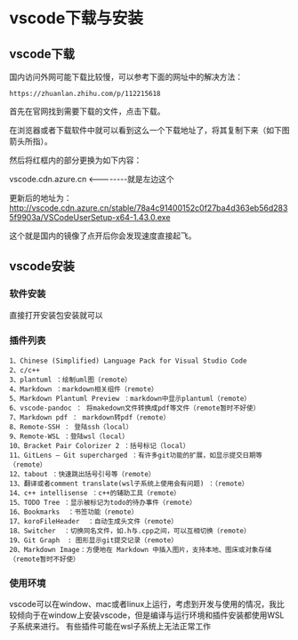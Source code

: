 <!--
 * @Author: your name
 * @Date: 2021-07-10 11:42:22
 * @LastEditTime: 2022-10-18 15:05:42
 * @LastEditors: Please set LastEditors
 * @Description: In User Settings Edit
 * @FilePath: /github/harpseal/搭建VScode与github环境/vscode下载与安装.md
-->
<!--
 *                        _oo0oo_
 *                       o8888888o
 *                       88" . "88
 *                       (| -_- |)
 *                       0\  =  /0
 *                     ___/`---'\___
 *                   .' \\|     |// '.
 *                  / \\|||  :  |||// \
 *                 / _||||| -:- |||||- \
 *                |   | \\\  - /// |   |
 *                | \_|  ''\---/''  |_/ |
 *                \  .-\__  '-'  ___/-. /
 *              ___'. .'  /--.--\  `. .'___
 *           ."" '<  `.___\_<|>_/___.' >' "".
 *          | | :  `- \`.;`\ _ /`;.`/ - ` : | |
 *          \  \ `_.   \_ __\ /__ _/   .-` /  /
 *      =====`-.____`.___ \_____/___.-`___.-'=====
 *                        `=---='
 * 
 * 
 *      ~~~~~~~~~~~~~~~~~~~~~~~~~~~~~~~~~~~~~~~~~~~
 * 
 *            佛祖保佑       永不宕机     永无BUG
 * 
 *        佛曰:  
 *                写字楼里写字间，写字间里程序员；  
 *                程序人员写程序，又拿程序换酒钱。  
 *                酒醒只在网上坐，酒醉还来网下眠；  
 *                酒醉酒醒日复日，网上网下年复年。  
 *                但愿老死电脑间，不愿鞠躬老板前；  
 *                奔驰宝马贵者趣，公交自行程序员。  
 *                别人笑我忒疯癫，我笑自己命太贱；  
 *                不见满街漂亮妹，哪个归得程序员？
 -->

# vscode下载与安装

## vscode下载

国内访问外网可能下载比较慢，可以参考下面的网址中的解决方法：
```
https://zhuanlan.zhihu.com/p/112215618
```

首先在官网找到需要下载的文件，点击下载。

在浏览器或者下载软件中就可以看到这么一个下载地址了，将其复制下来（如下图箭头所指）。


然后将红框内的部分更换为如下内容：

vscode.cdn.azure.cn <--------就是左边这个

更新后的地址为：http://vscode.cdn.azure.cn/stable/78a4c91400152c0f27ba4d363eb56d2835f9903a/VSCodeUserSetup-x64-1.43.0.exe

这个就是国内的镜像了点开后你会发现速度直接起飞。



## vscode安装

### 软件安装

直接打开安装包安装就可以

### 插件列表

    1、Chinese (Simplified) Language Pack for Visual Studio Code
    2、c/c++
    3、plantuml ：绘制uml图（remote）
    4、Markdown ：markdown相关组件（remote）
    5、Markdown Plantuml Preview ：markdown中显示plantuml（remote）
    6、vscode-pandoc ： 将makedown文件转换成pdf等文件（remote暂时不好使）
    7、Markdown pdf ： markdown转pdf（remote）
    8、Remote-SSH ： 登陆ssh（local）
    9、Remote-WSL ：登陆wsl（local）
    10、Bracket Pair Colorizer 2 ：括号标记（local）
    11、GitLens — Git supercharged ：有许多git功能的扩展，如显示提交日期等（remote）
    12、tabout ：快速跳出括号引号等（remote）
    13、翻译或者comment translate(wsl子系统上使用会有问题) ：（remote）
    14、c++ intellisense ：c++的辅助工具（remote） 
    15、TODO Tree ：显示被标记为todo的待办事件（remote）
    16、Bookmarks  ：书签功能（remote）
    17、koroFileHeader  ：自动生成头文件（remote）
    18、Switcher  ：切换同名文件，如.h与.cpp之间，可以互相切换（remote）
    19、Git Graph  : 图形显示git提交记录（remote）
    20、Markdown Image：方便地在 Markdown 中插入图片，支持本地、图床或对象存储（remote暂时不好使）

### 使用环境

vscode可以在window、mac或者linux上运行，考虑到开发与使用的情况，我比较倾向于在window上安装vscode，但是编译与运行环境和插件安装都使用WSL子系统来进行。
有些插件可能在wsl子系统上无法正常工作